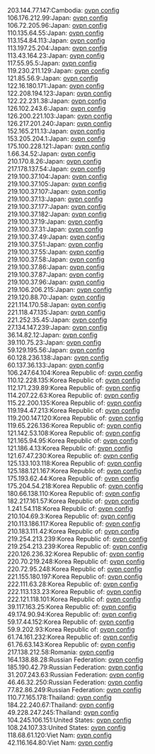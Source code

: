 203.144.77.147:Cambodia: [ovpn config](vpn/203_144_77_147.ovpn)  
106.176.212.99:Japan: [ovpn config](vpn/106_176_212_99.ovpn)  
106.72.205.96:Japan: [ovpn config](vpn/106_72_205_96.ovpn)  
110.135.64.55:Japan: [ovpn config](vpn/110_135_64_55.ovpn)  
113.154.84.113:Japan: [ovpn config](vpn/113_154_84_113.ovpn)  
113.197.25.204:Japan: [ovpn config](vpn/113_197_25_204.ovpn)  
113.43.164.23:Japan: [ovpn config](vpn/113_43_164_23.ovpn)  
117.55.95.5:Japan: [ovpn config](vpn/117_55_95_5.ovpn)  
119.230.211.129:Japan: [ovpn config](vpn/119_230_211_129.ovpn)  
121.85.56.9:Japan: [ovpn config](vpn/121_85_56_9.ovpn)  
122.16.180.171:Japan: [ovpn config](vpn/122_16_180_171.ovpn)  
122.208.194.123:Japan: [ovpn config](vpn/122_208_194_123.ovpn)  
122.22.231.38:Japan: [ovpn config](vpn/122_22_231_38.ovpn)  
126.102.243.6:Japan: [ovpn config](vpn/126_102_243_6.ovpn)  
126.200.221.103:Japan: [ovpn config](vpn/126_200_221_103.ovpn)  
126.217.201.240:Japan: [ovpn config](vpn/126_217_201_240.ovpn)  
152.165.211.13:Japan: [ovpn config](vpn/152_165_211_13.ovpn)  
153.205.204.1:Japan: [ovpn config](vpn/153_205_204_1.ovpn)  
175.100.228.121:Japan: [ovpn config](vpn/175_100_228_121.ovpn)  
1.66.34.52:Japan: [ovpn config](vpn/1_66_34_52.ovpn)  
210.170.8.26:Japan: [ovpn config](vpn/210_170_8_26.ovpn)  
217.178.137.54:Japan: [ovpn config](vpn/217_178_137_54.ovpn)  
219.100.37.104:Japan: [ovpn config](vpn/219_100_37_104.ovpn)  
219.100.37.105:Japan: [ovpn config](vpn/219_100_37_105.ovpn)  
219.100.37.107:Japan: [ovpn config](vpn/219_100_37_107.ovpn)  
219.100.37.13:Japan: [ovpn config](vpn/219_100_37_13.ovpn)  
219.100.37.177:Japan: [ovpn config](vpn/219_100_37_177.ovpn)  
219.100.37.182:Japan: [ovpn config](vpn/219_100_37_182.ovpn)  
219.100.37.19:Japan: [ovpn config](vpn/219_100_37_19.ovpn)  
219.100.37.31:Japan: [ovpn config](vpn/219_100_37_31.ovpn)  
219.100.37.49:Japan: [ovpn config](vpn/219_100_37_49.ovpn)  
219.100.37.51:Japan: [ovpn config](vpn/219_100_37_51.ovpn)  
219.100.37.55:Japan: [ovpn config](vpn/219_100_37_55.ovpn)  
219.100.37.58:Japan: [ovpn config](vpn/219_100_37_58.ovpn)  
219.100.37.86:Japan: [ovpn config](vpn/219_100_37_86.ovpn)  
219.100.37.87:Japan: [ovpn config](vpn/219_100_37_87.ovpn)  
219.100.37.96:Japan: [ovpn config](vpn/219_100_37_96.ovpn)  
219.106.206.215:Japan: [ovpn config](vpn/219_106_206_215.ovpn)  
219.120.88.70:Japan: [ovpn config](vpn/219_120_88_70.ovpn)  
221.114.170.58:Japan: [ovpn config](vpn/221_114_170_58.ovpn)  
221.118.47.135:Japan: [ovpn config](vpn/221_118_47_135.ovpn)  
221.252.35.45:Japan: [ovpn config](vpn/221_252_35_45.ovpn)  
27.134.147.239:Japan: [ovpn config](vpn/27_134_147_239.ovpn)  
36.14.82.12:Japan: [ovpn config](vpn/36_14_82_12.ovpn)  
39.110.75.23:Japan: [ovpn config](vpn/39_110_75_23.ovpn)  
59.129.195.56:Japan: [ovpn config](vpn/59_129_195_56.ovpn)  
60.128.236.138:Japan: [ovpn config](vpn/60_128_236_138.ovpn)  
60.137.36.133:Japan: [ovpn config](vpn/60_137_36_133.ovpn)  
106.247.64.104:Korea Republic of: [ovpn config](vpn/106_247_64_104.ovpn)  
110.12.228.135:Korea Republic of: [ovpn config](vpn/110_12_228_135.ovpn)  
112.171.239.89:Korea Republic of: [ovpn config](vpn/112_171_239_89.ovpn)  
114.207.22.63:Korea Republic of: [ovpn config](vpn/114_207_22_63.ovpn)  
115.22.200.135:Korea Republic of: [ovpn config](vpn/115_22_200_135.ovpn)  
119.194.47.213:Korea Republic of: [ovpn config](vpn/119_194_47_213.ovpn)  
119.200.147.120:Korea Republic of: [ovpn config](vpn/119_200_147_120.ovpn)  
119.65.226.136:Korea Republic of: [ovpn config](vpn/119_65_226_136.ovpn)  
121.142.53.108:Korea Republic of: [ovpn config](vpn/121_142_53_108.ovpn)  
121.165.94.95:Korea Republic of: [ovpn config](vpn/121_165_94_95.ovpn)  
121.186.4.13:Korea Republic of: [ovpn config](vpn/121_186_4_13.ovpn)  
121.67.47.230:Korea Republic of: [ovpn config](vpn/121_67_47_230.ovpn)  
125.133.103.118:Korea Republic of: [ovpn config](vpn/125_133_103_118.ovpn)  
125.188.121.167:Korea Republic of: [ovpn config](vpn/125_188_121_167.ovpn)  
175.193.62.44:Korea Republic of: [ovpn config](vpn/175_193_62_44.ovpn)  
175.204.54.218:Korea Republic of: [ovpn config](vpn/175_204_54_218.ovpn)  
180.66.138.110:Korea Republic of: [ovpn config](vpn/180_66_138_110.ovpn)  
182.217.161.57:Korea Republic of: [ovpn config](vpn/182_217_161_57.ovpn)  
1.241.54.118:Korea Republic of: [ovpn config](vpn/1_241_54_118.ovpn)  
210.104.69.3:Korea Republic of: [ovpn config](vpn/210_104_69_3.ovpn)  
210.113.186.117:Korea Republic of: [ovpn config](vpn/210_113_186_117.ovpn)  
210.183.111.42:Korea Republic of: [ovpn config](vpn/210_183_111_42.ovpn)  
219.254.213.239:Korea Republic of: [ovpn config](vpn/219_254_213_239.ovpn)  
219.254.213.239:Korea Republic of: [ovpn config](vpn/219_254_213_239.ovpn)  
220.126.236.32:Korea Republic of: [ovpn config](vpn/220_126_236_32.ovpn)  
220.70.219.248:Korea Republic of: [ovpn config](vpn/220_70_219_248.ovpn)  
220.72.95.248:Korea Republic of: [ovpn config](vpn/220_72_95_248.ovpn)  
221.155.180.197:Korea Republic of: [ovpn config](vpn/221_155_180_197.ovpn)  
222.111.63.28:Korea Republic of: [ovpn config](vpn/222_111_63_28.ovpn)  
222.113.133.23:Korea Republic of: [ovpn config](vpn/222_113_133_23.ovpn)  
222.121.118.101:Korea Republic of: [ovpn config](vpn/222_121_118_101.ovpn)  
39.117.163.25:Korea Republic of: [ovpn config](vpn/39_117_163_25.ovpn)  
49.174.90.94:Korea Republic of: [ovpn config](vpn/49_174_90_94.ovpn)  
59.17.44.152:Korea Republic of: [ovpn config](vpn/59_17_44_152.ovpn)  
59.9.202.93:Korea Republic of: [ovpn config](vpn/59_9_202_93.ovpn)  
61.74.161.232:Korea Republic of: [ovpn config](vpn/61_74_161_232.ovpn)  
61.76.63.143:Korea Republic of: [ovpn config](vpn/61_76_63_143.ovpn)  
217.138.212.58:Romania: [ovpn config](vpn/217_138_212_58.ovpn)  
164.138.88.28:Russian Federation: [ovpn config](vpn/164_138_88_28.ovpn)  
185.190.42.79:Russian Federation: [ovpn config](vpn/185_190_42_79.ovpn)  
31.207.243.63:Russian Federation: [ovpn config](vpn/31_207_243_63.ovpn)  
46.46.32.250:Russian Federation: [ovpn config](vpn/46_46_32_250.ovpn)  
77.82.86.249:Russian Federation: [ovpn config](vpn/77_82_86_249.ovpn)  
110.77.165.178:Thailand: [ovpn config](vpn/110_77_165_178.ovpn)  
184.22.240.67:Thailand: [ovpn config](vpn/184_22_240_67.ovpn)  
49.228.247.245:Thailand: [ovpn config](vpn/49_228_247_245.ovpn)  
104.245.106.151:United States: [ovpn config](vpn/104_245_106_151.ovpn)  
108.24.107.33:United States: [ovpn config](vpn/108_24_107_33.ovpn)  
118.68.61.120:Viet Nam: [ovpn config](vpn/118_68_61_120.ovpn)  
42.116.164.80:Viet Nam: [ovpn config](vpn/42_116_164_80.ovpn)  
